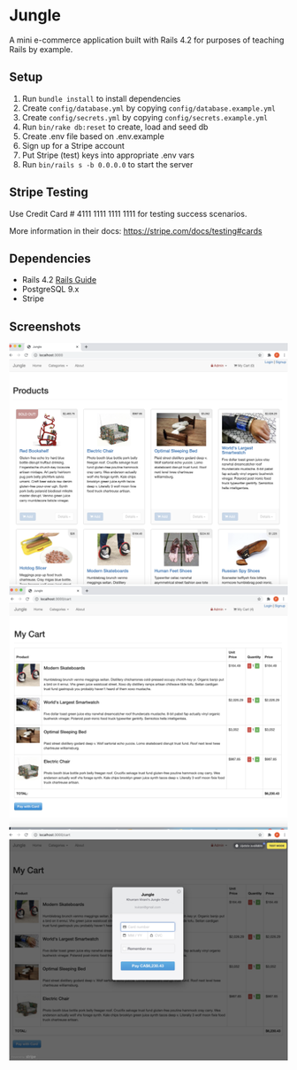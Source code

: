 # Jungle

A mini e-commerce application built with Rails 4.2 for purposes of teaching Rails by example.


## Setup

1. Run `bundle install` to install dependencies
2. Create `config/database.yml` by copying `config/database.example.yml`
3. Create `config/secrets.yml` by copying `config/secrets.example.yml`
4. Run `bin/rake db:reset` to create, load and seed db
5. Create .env file based on .env.example
6. Sign up for a Stripe account
7. Put Stripe (test) keys into appropriate .env vars
8. Run `bin/rails s -b 0.0.0.0` to start the server

## Stripe Testing

Use Credit Card # 4111 1111 1111 1111 for testing success scenarios.

More information in their docs: <https://stripe.com/docs/testing#cards>

## Dependencies

* Rails 4.2 [Rails Guide](http://guides.rubyonrails.org/v4.2/)
* PostgreSQL 9.x
* Stripe

## Screenshots

!["Screenshot of products homepage"](https://github.com/paigelindahl/Jungle/blob/master/docs/ProductPage.png?raw=true)
!["Screenshot of cart page"](https://github.com/paigelindahl/Jungle/blob/master/docs/MyCart.png?raw=true)
!["Screenshot of payment page using Stripe"](https://github.com/paigelindahl/Jungle/blob/master/docs/Payment.png?raw=true)



